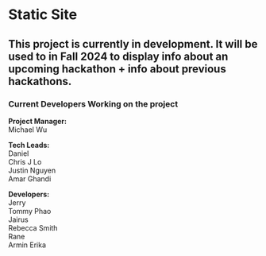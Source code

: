# Static Site

## This project is currently in development. It will be used to in Fall 2024 to display info about an upcoming hackathon + info about previous hackathons.

### Current Developers Working on the project

**Project Manager:**  
Michael Wu

**Tech Leads:**  
Daniel  
Chris J Lo  
Justin Nguyen  
Amar Ghandi

**Developers:**  
Jerry  
Tommy Phao  
Jairus  
Rebecca Smith  
Rane  
Armin Erika
